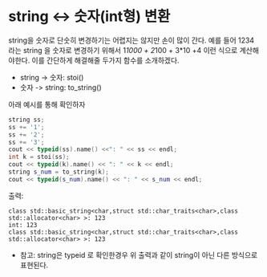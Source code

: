 
# string <-> 숫자(int형) 변환

string을 숫자로 단숫히 변경하기는 어렵지는 않지만 손이 많이 간다. 예를 들어 1234 라는 string 을 숫자로 변경하기 위해서 1*1000 + 2*100 + 3*10  +4 이런 식으로 계산해야한다. 이를 간단하게 해결해줄 두가지 함수를 소개하겠다.

- string -> 숫자:  stoi()
- 숫자 -> string: to_string()

아래 예시를 통해 확인하자
```c++
string ss; 
ss += '1';
ss += '2';
ss += '3';
cout << typeid(ss).name() <<": " << ss << endl;
int k = stoi(ss);
cout << typeid(k).name() << ": " << k << endl;
string s_num = to_string(k);
cout << typeid(s_num).name() << ": " << s_num << endl;
```
출력:
```
class std::basic_string<char,struct std::char_traits<char>,class std::allocator<char> >: 123
int: 123
class std::basic_string<char,struct std::char_traits<char>,class std::allocator<char> >: 123
```
* 참고: string은 typeid 로 확인한경우 위 출력과 같이 string이 아닌 다른 방식으로 표현된다.